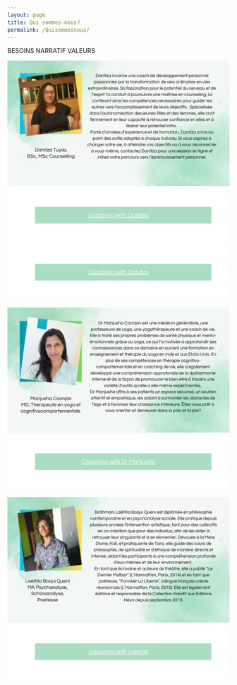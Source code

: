 ```yaml
---
layout: page
title: Qui sommes-nous?
permalink: /Quisommesnous/
---
```

BESOINS
NARRATIF
VALEURS

![Danitza Tuyau](/assets/images/Danitza.png "Danitza Tuyau")
![Danitza Tuyau](/assets/images/DanitzaBanner.png "Danitza Tuyau")
![Danitza Tuyau](/assets/images/DanitzaBanner2.png "Danitza Tuyau")

![Dr Manjusha Coonjan](/assets/images/Manjusha.png "Dr Manjusha Coonjan")
![Dr Manjusha Coonjan](/assets/images/ManjushaBanner.png "Dr Manjusha Coonjan")

![Laetita Brahmani](/assets/images/Laetitia.png "Laetita Brahmani")
![Laetita Brahmani](/assets/images/LaetitiaBanner.png "Laetita Brahmani")








